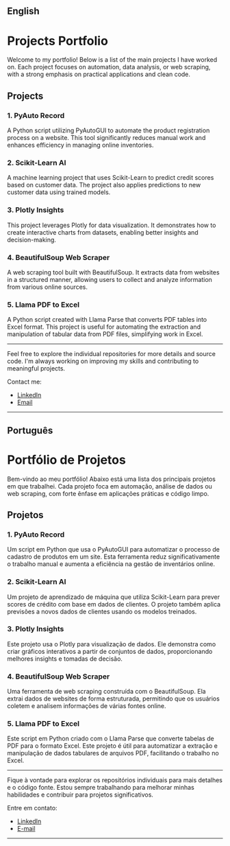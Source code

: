 ## English 

# Projects Portfolio

Welcome to my portfolio! Below is a list of the main projects I have worked on. Each project focuses on automation, data analysis, or web scraping, with a strong emphasis on practical applications and clean code.

## Projects

### 1. **PyAuto Record**  
A Python script utilizing PyAutoGUI to automate the product registration process on a website. This tool significantly reduces manual work and enhances efficiency in managing online inventories.

### 2. **Scikit-Learn AI**
A machine learning project that uses Scikit-Learn to predict credit scores based on customer data. The project also applies predictions to new customer data using trained models.

### 3. **Plotly Insights**  
This project leverages Plotly for data visualization. It demonstrates how to create interactive charts from datasets, enabling better insights and decision-making.

### 4. **BeautifulSoup Web Scraper**  
A web scraping tool built with BeautifulSoup. It extracts data from websites in a structured manner, allowing users to collect and analyze information from various online sources.

### 5. **Llama PDF to Excel**  
A Python script created with Llama Parse that converts PDF tables into Excel format. This project is useful for automating the extraction and manipulation of tabular data from PDF files, simplifying work in Excel.

*****************************

Feel free to explore the individual repositories for more details and source code. I'm always working on improving my skills and contributing to meaningful projects. 

Contact me:  
- [LinkedIn](https://www.linkedin.com/in/arnesanchesjunior/)  
- [Email](mailto:arne.junior@faculdadegran.edu.br)

---


## Português

# Portfólio de Projetos

Bem-vindo ao meu portfólio! Abaixo está uma lista dos principais projetos em que trabalhei. Cada projeto foca em automação, análise de dados ou web scraping, com forte ênfase em aplicações práticas e código limpo.

## Projetos

### 1. **PyAuto Record**  
Um script em Python que usa o PyAutoGUI para automatizar o processo de cadastro de produtos em um site. Esta ferramenta reduz significativamente o trabalho manual e aumenta a eficiência na gestão de inventários online.

### 2. **Scikit-Learn AI**
Um projeto de aprendizado de máquina que utiliza Scikit-Learn para prever scores de crédito com base em dados de clientes. O projeto também aplica previsões a novos dados de clientes usando os modelos treinados.

### 3. **Plotly Insights**  
Este projeto usa o Plotly para visualização de dados. Ele demonstra como criar gráficos interativos a partir de conjuntos de dados, proporcionando melhores insights e tomadas de decisão.

### 4. **BeautifulSoup Web Scraper**  
Uma ferramenta de web scraping construída com o BeautifulSoup. Ela extrai dados de websites de forma estruturada, permitindo que os usuários coletem e analisem informações de várias fontes online.

### 5. **Llama PDF to Excel**  
Este script em Python criado com o Llama Parse que converte tabelas de PDF para o formato Excel. Este projeto é útil para automatizar a extração e manipulação de dados tabulares de arquivos PDF, facilitando o trabalho no Excel.

*****************************

Fique à vontade para explorar os repositórios individuais para mais detalhes e o código fonte. Estou sempre trabalhando para melhorar minhas habilidades e contribuir para projetos significativos. 

Entre em contato:  
- [LinkedIn](https://www.linkedin.com/in/arnesanchesjunior/)  
- [E-mail](mailto:arne.junior@faculdadegran.edu.br)

- ---

